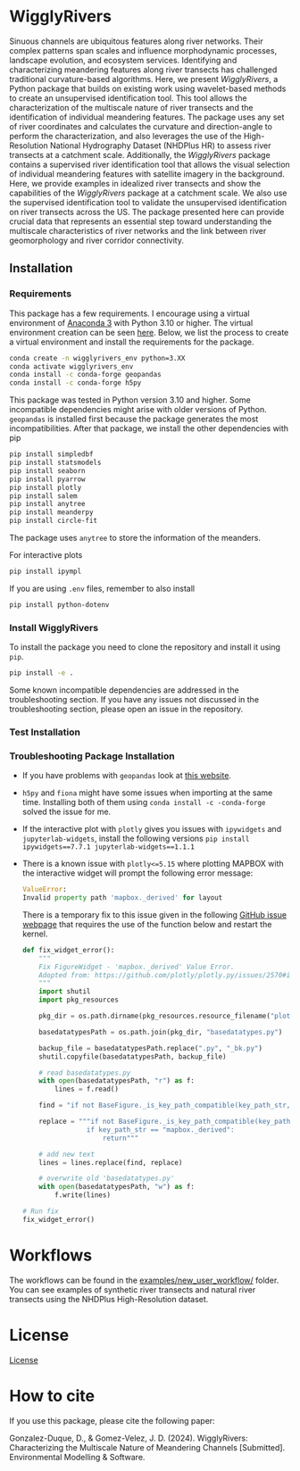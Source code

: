 # WigglyRivers

Sinuous channels are ubiquitous features along river networks. Their complex patterns span scales and influence morphodynamic processes, landscape evolution, and ecosystem services. Identifying and characterizing meandering features along river transects has challenged traditional curvature-based algorithms. Here, we present _WigglyRivers_, a Python package that builds on existing work using wavelet-based methods to create an unsupervised identification tool. This tool allows the characterization of the multiscale nature of river transects and the identification of individual meandering features. The package uses any set of river coordinates and calculates the curvature and direction-angle to perform the characterization, and also leverages the use of the High-Resolution National Hydrography Dataset (NHDPlus HR) to assess river transects at a catchment scale. Additionally, the _WigglyRivers_ package contains a supervised river identification tool that allows the visual selection of individual meandering features with satellite imagery in the background. Here, we provide examples in idealized river transects and show the capabilities of the _WigglyRivers_ package at a catchment scale. We also use the supervised identification tool to validate the unsupervised identification on river transects across the US. The package presented here can provide crucial data that represents an essential step toward understanding the multiscale characteristics of river networks and the link between river geomorphology and river corridor connectivity.

## Installation

### Requirements

This package has a few requirements. I encourage using a virtual environment of [Anaconda 3](https://www.anaconda.com/products/individual) with Python 3.10 or higher. The virtual environment creation can be seen [here](https://docs.conda.io/projects/conda/en/latest/user-guide/tasks/manage-environments.html). Below, we list the process to create a virtual environment and install the requirements for the package.

```bash
conda create -n wigglyrivers_env python=3.XX
conda activate wigglyrivers_env
conda install -c conda-forge geopandas
conda install -c conda-forge h5py
```

This package was tested in Python version 3.10 and higher. Some incompatible dependencies might arise with older versions of Python. `geopandas` is installed first because the package generates the most incompatibilities. After that package, we install the other dependencies with pip

```bash
pip install simpledbf
pip install statsmodels
pip install seaborn
pip install pyarrow
pip install plotly
pip install salem
pip install anytree
pip install meanderpy
pip install circle-fit
```

The package uses `anytree` to store the information of the meanders.

For interactive plots
```bash
pip install ipympl
```

If you are using `.env` files, remember to also install

```bash
pip install python-dotenv
```

### Install WigglyRivers

To install the package you need to clone the repository and install it using `pip`.

```bash
pip install -e .
```
Some known incompatible dependencies are addressed in the troubleshooting section. If you have any issues not discussed in the troubleshooting section, please open an issue in the repository.

### Test Installation



### Troubleshooting Package Installation

- If you have problems with `geopandas` look at [this website](https://wilcoxen.maxwell.insightworks.com/pages/6373.html#:~:text=It%20has%20complex%20links%20to,between%2010%20and%2030%20minutes.).
- `h5py` and `fiona` might have some issues when importing at the same time. Installing both of them using `conda install -c -conda-forge` solved the issue for me.

- If the interactive plot with `plotly` gives you issues with `ipywidgets`  and `jupyterlab-widgets`, install the following versions  `pip install ipywidgets==7.7.1 jupyterlab-widgets==1.1.1` 

- There is a known issue with `plotly<=5.15` where plotting MAPBOX with the interactive widget will prompt the following error message:

    ```python
    ValueError:
    Invalid property path 'mapbox._derived' for layout
    ```

  There is a temporary fix to this issue given in the following [GitHub issue webpage](https://github.com/plotly/plotly.py/issues/2570) that requires the use of the function below and restart the kernel.

    ```python
    def fix_widget_error():
        """
        Fix FigureWidget - 'mapbox._derived' Value Error.
        Adopted from: https://github.com/plotly/plotly.py/issues/2570#issuecomment-738735816
        """
        import shutil
        import pkg_resources

        pkg_dir = os.path.dirname(pkg_resources.resource_filename("plotly", "plotly.py"))

        basedatatypesPath = os.path.join(pkg_dir, "basedatatypes.py")

        backup_file = basedatatypesPath.replace(".py", "_bk.py")
        shutil.copyfile(basedatatypesPath, backup_file)

        # read basedatatypes.py
        with open(basedatatypesPath, "r") as f:
            lines = f.read()

        find = "if not BaseFigure._is_key_path_compatible(key_path_str, self.layout):"

        replace = """if not BaseFigure._is_key_path_compatible(key_path_str, self.layout):
                    if key_path_str == "mapbox._derived":
                        return"""

        # add new text
        lines = lines.replace(find, replace)

        # overwrite old 'basedatatypes.py'
        with open(basedatatypesPath, "w") as f:
            f.write(lines)

    # Run fix
    fix_widget_error()
    ```

# Workflows

The workflows can be found in the [examples/new_user_workflow/](https://github.com/gomezvelezlab/WigglyRivers/tree/stable/examples/new_user_workflow) folder. You can see examples of synthetic river transects and natural river transects using the NHDPlus High-Resolution dataset.

# License
[License](https://github.com/gomezvelezlab/WigglyRivers/blob/stable/LICENSE)

# How to cite

If you use this package, please cite the following paper:

Gonzalez-Duque, D., & Gomez-Velez, J. D. (2024). WigglyRivers: Characterizing the Multiscale Nature of Meandering Channels [Submitted]. Environmental Modelling & Software.




